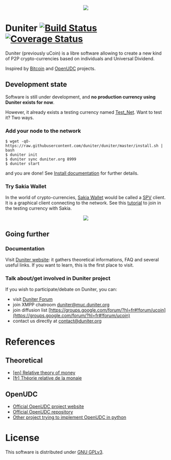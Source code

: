 <p align="center"><img src="https://raw.github.com/duniter/duniter/master/duniter-logos/250×250.png"></p>

# Duniter [![Build Status](https://api.travis-ci.org/duniter/duniter.png)](https://travis-ci.org/duniter/duniter) [![Coverage Status](https://coveralls.io/repos/duniter/duniter/badge.svg?branch=master&service=github)](https://coveralls.io/github/duniter/duniter?branch=master)

Duniter (previously uCoin) is a libre software allowing to create a new kind of P2P crypto-currencies based on individuals and Universal Dividend.

Inspired by [Bitcoin](https://github.com/bitcoin/bitcoin) and [OpenUDC](https://github.com/Open-UDC/open-udc) projects.

## Development state

Software is still under development, and **no production currency using Duniter exists for now**.

However, it already exists a testing currency named [Test_Net](https://forum.duniter.org/t/join-our-new-testnet-currency/813). Want to test it? Two ways.

### Add your node to the network

```
$ wget -qO- https://raw.githubusercontent.com/duniter/duniter/master/install.sh | bash
$ duniter init
$ duniter sync duniter.org 8999
$ duniter start
```

and you are done! See [Install documentation](https://github.com/duniter/duniter/wiki/Install-Duniter-node) for further details.

### Try Sakia Wallet

In the world of crypto-currencies, [Sakia Wallet](http://sakia-wallet.org/) would be called a [SPV](https://en.bitcoin.it/wiki/Thin_Client_Security#Simplified_Payment_Verification_.28SPV.29_Clients) client. It is a graphical client connecting to the network. See this [tutorial](https://forum.duniter.org/t/join-our-new-testnet-currency/813) to join in the testing currency with Sakia.

<p align="center"><img src="http://sakia-wallet.org/img/Dividends.png"></p>

## Going further

### Documentation

Visit [Duniter website](https://duniter.org): it gathers theoretical informations, FAQ and several useful links. If you want to learn, this is the first place to visit.

### Talk about/get involved in Duniter project

If you wish to participate/debate on Duniter, you can:

* visit [Duniter Forum](http://forum.duniter.org)
* join XMPP chatroom [duniter@muc.duniter.org](https://jappix.com/)
* join diffusion list [https://groups.google.com/forum/?hl=fr#!forum/ucoin](https://groups.google.com/forum/?hl=fr#!forum/ucoin)
* contact us directly at [contact@duniter.org](mailto:contact@duniter.org)

# References

## Theoretical
* [[en] Relative theory of money](http://en.trm.creationmonetaire.info)
* [[fr] Théorie relative de la monaie](http://trm.creationmonetaire.info)

## OpenUDC

* [Official OpenUDC project website](http://www.openudc.org)
* [Official OpenUDC repository](https://github.com/Open-UDC/open-udc)
* [Other project trying to implement OpenUDC in python](https://github.com/canercandan/django-openudc)

# License

This software is distributed under [GNU GPLv3](https://raw.github.com/duniter/duniter/master/LICENSE).
